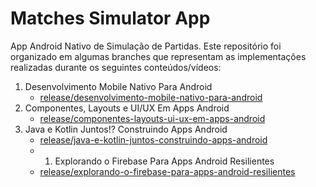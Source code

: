 # Matches Simulator App

App Android Nativo de Simulação de Partidas. Este repositório foi organizado em algumas branches que representam as implementações realizadas durante os seguintes conteúdos/vídeos:

1. Desenvolvimento Mobile Nativo Para Android
    - [release/desenvolvimento-mobile-nativo-para-android](https://github.com/figurinhasatualizadas/maches-simulator-app/tree/release/desenvolvimento-mobile-nativo-para-android)
1. Componentes, Layouts e UI/UX Em Apps Android
    - [release/componentes-layouts-ui-ux-em-apps-android](https://github.com/figurinhasatualizadas/maches-simulator-app/tree/release/componentes-layouts-ui-ux-em-apps-android)
1. Java e Kotlin Juntos!? Construindo Apps Android
    - [release/java-e-kotlin-juntos-construindo-apps-android](https://github.com/figurinhasatualizadas/maches-simulator-app/tree/release/java-e-kotlin-juntos-construindo-apps-android)
    - 1. Explorando o Firebase Para Apps Android Resilientes
    - [release/explorando-o-firebase-para-apps-android-resilientes](https://github.com/dfigurinhasatualizadas/maches-simulator-app/tree/release/explorando-o-firebase-para-apps-android-resilientes)
